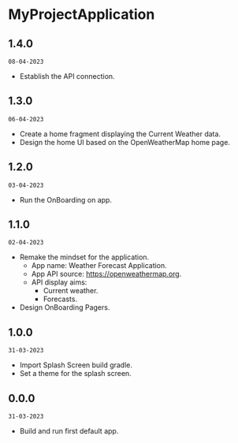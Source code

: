 # MyProjectApplication

## 1.4.0

`08-04-2023`

- Establish the API connection.

## 1.3.0

`06-04-2023`

- Create a home fragment displaying the Current Weather data.
- Design the home UI based on the OpenWeatherMap home page.

## 1.2.0

`03-04-2023`

- Run the OnBoarding on app.

## 1.1.0

`02-04-2023`

- Remake the mindset for the application.
  - App name: Weather Forecast Application.
  - App API source: https://openweathermap.org.
  - API display aims:
    - Current weather.
    - Forecasts.
- Design OnBoarding Pagers.

## 1.0.0

`31-03-2023`

- Import Splash Screen build gradle.
- Set a theme for the splash screen.

## 0.0.0

`31-03-2023`

- Build and run first default app.
